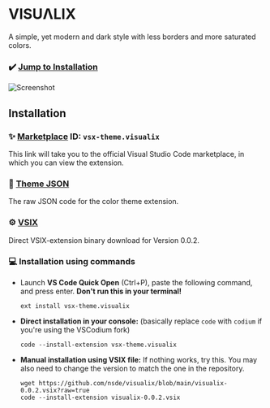 # VISUΛLIX
A simple, yet modern and dark style with less borders and more saturated colors.

### ✔️ [Jump to Installation](#installation)

![Screenshot](https://cdn.discordapp.com/attachments/870066876192026704/916826217951424522/pOvgCdAQ-commandPalette.png)

## Installation
### ✨ [Marketplace](https://marketplace.visualstudio.com/items?itemName=vsx-theme.visualix&ssr=false#overview) ID: `vsx-theme.visualix`
This link will take you to the official Visual Studio Code marketplace, in which you can view the extension.

### 📜 [Theme JSON](https://raw.githubusercontent.com/nsde/visualix/main/visualix-color-theme.json)
The raw JSON code for the color theme extension.

### ⚙️ [VSIX](https://github.com/nsde/visualix/blob/main/visualix-0.0.2.vsix?raw=true)
Direct VSIX-extension binary download for Version 0.0.2.

### 💻 Installation using commands
- Launch **VS Code Quick Open** (Ctrl+P), paste the following command, and press enter.
  **Don't run this in your terminal!**
  ```
  ext install vsx-theme.visualix
  ```
- **Direct installation in your console:**
  (basically replace `code` with `codium` if you're using the VSCodium fork)
  ```
  code --install-extension vsx-theme.visualix
  ```
  
- **Manual installation using VSIX file:**
  If nothing works, try this. You may also need to change the version to match the one in the repository.
  ```
  wget https://github.com/nsde/visualix/blob/main/visualix-0.0.2.vsix?raw=true
  code --install-extension visualix-0.0.2.vsix
  ```
